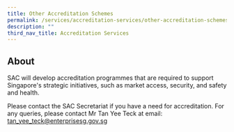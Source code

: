 ```yaml
---
title: Other Accreditation Schemes
permalink: /services/accreditation-services/other-accreditation-schemes/
description: ""
third_nav_title: Accreditation Services
---
```

## About

SAC will develop accreditation programmes that are required to support Singapore's strategic initiatives, such as market access, security, and safety and health.  
 
Please contact the SAC Secretariat if you have a need for accreditation. For any queries, please contact Mr Tan Yee Teck at email: <a href="mailto:tan_yee_teck@enterprisesg.gov.sg">tan_yee_teck@enterprisesg.gov.sg</a>